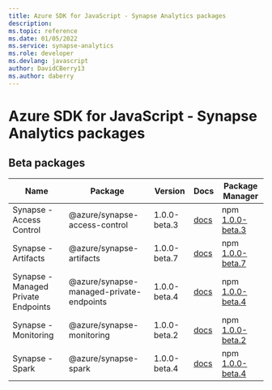 ```yaml
---
title: Azure SDK for JavaScript - Synapse Analytics packages
description: 
ms.topic: reference
ms.date: 01/05/2022
ms.service: synapse-analytics
ms.role: developer
ms.devlang: javascript
author: DavidCBerry13
ms.author: daberry
---
```


# Azure SDK for JavaScript - Synapse Analytics packages

 

## Beta packages

| Name                  | Package              | Version          | Docs                   | Package Manager                |
|-----------------------|----------------------|------------------|------------------------|--------------------------------|
| Synapse - Access Control | @azure/synapse-access-control | 1.0.0-beta.3 | [docs](/azure/javascript/sdk/sdk-demo2/synapse-analytics/synapse-access-control/azure-synapse-access-control/beta)  | npm [1.0.0-beta.3](https://www.npmjs.com/package/%40azure%2Fsynapse-access-control%401.0.0-beta.3) |
| Synapse - Artifacts | @azure/synapse-artifacts | 1.0.0-beta.7 | [docs](/azure/javascript/sdk/sdk-demo2/synapse-analytics/synapse-artifacts/azure-synapse-artifacts/beta)  | npm [1.0.0-beta.7](https://www.npmjs.com/package/%40azure%2Fsynapse-artifacts%401.0.0-beta.7) |
| Synapse - Managed Private Endpoints | @azure/synapse-managed-private-endpoints | 1.0.0-beta.4 | [docs](/azure/javascript/sdk/sdk-demo2/synapse-analytics/synapse-managed-private-endpoints/azure-synapse-managed-private-endpoints/beta)  | npm [1.0.0-beta.4](https://www.npmjs.com/package/%40azure%2Fsynapse-managed-private-endpoints%401.0.0-beta.4) |
| Synapse - Monitoring | @azure/synapse-monitoring | 1.0.0-beta.2 | [docs](/azure/javascript/sdk/sdk-demo2/synapse-analytics/synapse-monitoring/azure-synapse-monitoring/beta)  | npm [1.0.0-beta.2](https://www.npmjs.com/package/%40azure%2Fsynapse-monitoring%401.0.0-beta.2) |
| Synapse - Spark | @azure/synapse-spark | 1.0.0-beta.4 | [docs](/azure/javascript/sdk/sdk-demo2/synapse-analytics/synapse-spark/azure-synapse-spark/beta)  | npm [1.0.0-beta.4](https://www.npmjs.com/package/%40azure%2Fsynapse-spark%401.0.0-beta.4) |
 


 